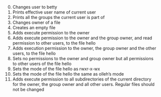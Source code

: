 0. Changes user to betty
1. Prints effective user name of current user
2. Prints all the groups the current user is part of
3. Changes owner of a file
4. Creates an empty file
5. Adds execute permission to the owner
6. Adds execute permission to the owner and the group owner, and read permission to other users, to the file hello
7. Adds execution permission to the owner, the group owner and the other users, to the file hello
8. Sets no permissions to the owner and group owner but all permissions to other users of the file hello
9. Sets the mode of the file hello as rwxr-x-wx
10. Sets the mode of the file hello the same as olleh’s mode
11. Adds execute permission to all subdirectories of the current directory for the owner, the group owner and all other users. Regular files should not be changed
